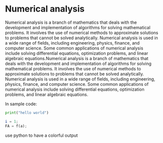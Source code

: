 # Numerical analysis

Numerical analysis is a branch of mathematics that deals with the development and implementation of algorithms for solving mathematical problems. It involves the use of numerical methods to approximate solutions to problems that cannot be solved analytically. Numerical analysis is used in a wide range of fields, including engineering, physics, finance, and computer science. Some common applications of numerical analysis include solving differential equations, optimization problems, and linear algebraic equations.Numerical analysis is a branch of mathematics that deals with the development and implementation of algorithms for solving mathematical problems. It involves the use of numerical methods to approximate solutions to problems that cannot be solved analytically. Numerical analysis is used in a wide range of fields, including engineering, physics, finance, and computer science. Some common applications of numerical analysis include solving differential equations, optimization problems, and linear algebraic equations.




In sample code:

```python
print("hello world")
```

```octave
i = 1;
FA = f(a);
```

use python to have a colorful output
